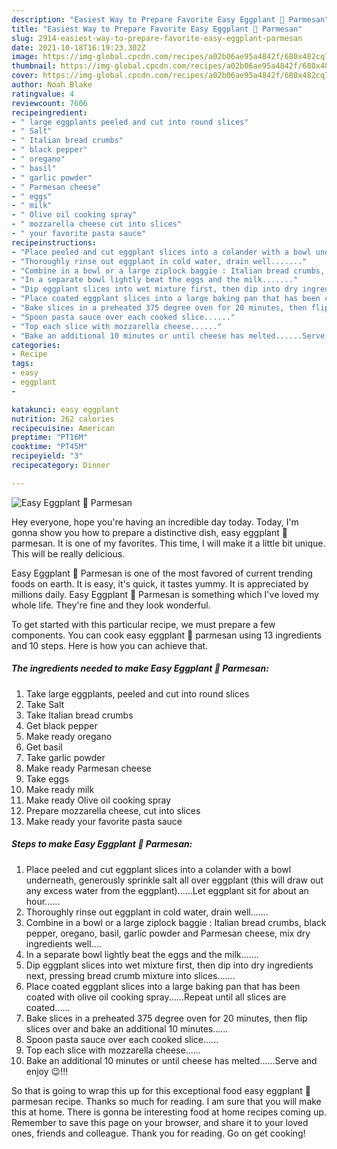 ```yaml
---
description: "Easiest Way to Prepare Favorite Easy Eggplant 🍆 Parmesan"
title: "Easiest Way to Prepare Favorite Easy Eggplant 🍆 Parmesan"
slug: 2914-easiest-way-to-prepare-favorite-easy-eggplant-parmesan
date: 2021-10-18T16:19:23.302Z
image: https://img-global.cpcdn.com/recipes/a02b06ae95a4842f/680x482cq70/easy-eggplant-parmesan-recipe-main-photo.jpg
thumbnail: https://img-global.cpcdn.com/recipes/a02b06ae95a4842f/680x482cq70/easy-eggplant-parmesan-recipe-main-photo.jpg
cover: https://img-global.cpcdn.com/recipes/a02b06ae95a4842f/680x482cq70/easy-eggplant-parmesan-recipe-main-photo.jpg
author: Noah Blake
ratingvalue: 4
reviewcount: 7606
recipeingredient:
- " large eggplants peeled and cut into round slices"
- " Salt"
- " Italian bread crumbs"
- " black pepper"
- " oregano"
- " basil"
- " garlic powder"
- " Parmesan cheese"
- " eggs"
- " milk"
- " Olive oil cooking spray"
- " mozzarella cheese cut into slices"
- " your favorite pasta sauce"
recipeinstructions:
- "Place peeled and cut eggplant slices into a colander with a bowl underneath, generously sprinkle salt all over eggplant (this will draw out any excess water from the eggplant)......Let eggplant sit for about an hour......"
- "Thoroughly rinse out eggplant in cold water, drain well......."
- "Combine in a bowl or a large ziplock baggie : Italian bread crumbs, black pepper, oregano, basil, garlic powder and Parmesan cheese, mix dry ingredients well...."
- "In a separate bowl lightly beat the eggs and the milk......."
- "Dip eggplant slices into wet mixture first, then dip into dry ingredients next, pressing bread crumb mixture into slices......."
- "Place coated eggplant slices into a large baking pan that has been coated with olive oil cooking spray......Repeat until all slices are coated......"
- "Bake slices in a preheated 375 degree oven for 20 minutes, then flip slices over and bake an additional 10 minutes......"
- "Spoon pasta sauce over each cooked slice......"
- "Top each slice with mozzarella cheese......"
- "Bake an additional 10 minutes or until cheese has melted......Serve and enjoy 😉!!!"
categories:
- Recipe
tags:
- easy
- eggplant
- 

katakunci: easy eggplant  
nutrition: 262 calories
recipecuisine: American
preptime: "PT16M"
cooktime: "PT45M"
recipeyield: "3"
recipecategory: Dinner

---
```



![Easy Eggplant 🍆 Parmesan](https://img-global.cpcdn.com/recipes/a02b06ae95a4842f/680x482cq70/easy-eggplant-parmesan-recipe-main-photo.jpg)

Hey everyone, hope you're having an incredible day today. Today, I'm gonna show you how to prepare a distinctive dish, easy eggplant 🍆 parmesan. It is one of my favorites. This time, I will make it a little bit unique. This will be really delicious.

Easy Eggplant 🍆 Parmesan is one of the most favored of current trending foods on earth. It is easy, it's quick, it tastes yummy. It is appreciated by millions daily. Easy Eggplant 🍆 Parmesan is something which I've loved my whole life. They're fine and they look wonderful.




To get started with this particular recipe, we must prepare a few components. You can cook easy eggplant 🍆 parmesan using 13 ingredients and 10 steps. Here is how you can achieve that.

<!--inarticleads1-->

##### The ingredients needed to make Easy Eggplant 🍆 Parmesan:

1. Take  large eggplants, peeled and cut into round slices
1. Take  Salt
1. Take  Italian bread crumbs
1. Get  black pepper
1. Make ready  oregano
1. Get  basil
1. Take  garlic powder
1. Make ready  Parmesan cheese
1. Take  eggs
1. Make ready  milk
1. Make ready  Olive oil cooking spray
1. Prepare  mozzarella cheese, cut into slices
1. Make ready  your favorite pasta sauce




<!--inarticleads2-->

##### Steps to make Easy Eggplant 🍆 Parmesan:

1. Place peeled and cut eggplant slices into a colander with a bowl underneath, generously sprinkle salt all over eggplant (this will draw out any excess water from the eggplant)......Let eggplant sit for about an hour......
1. Thoroughly rinse out eggplant in cold water, drain well.......
1. Combine in a bowl or a large ziplock baggie : Italian bread crumbs, black pepper, oregano, basil, garlic powder and Parmesan cheese, mix dry ingredients well....
1. In a separate bowl lightly beat the eggs and the milk.......
1. Dip eggplant slices into wet mixture first, then dip into dry ingredients next, pressing bread crumb mixture into slices.......
1. Place coated eggplant slices into a large baking pan that has been coated with olive oil cooking spray......Repeat until all slices are coated......
1. Bake slices in a preheated 375 degree oven for 20 minutes, then flip slices over and bake an additional 10 minutes......
1. Spoon pasta sauce over each cooked slice......
1. Top each slice with mozzarella cheese......
1. Bake an additional 10 minutes or until cheese has melted......Serve and enjoy 😉!!!




So that is going to wrap this up for this exceptional food easy eggplant 🍆 parmesan recipe. Thanks so much for reading. I am sure that you will make this at home. There is gonna be interesting food at home recipes coming up. Remember to save this page on your browser, and share it to your loved ones, friends and colleague. Thank you for reading. Go on get cooking!
